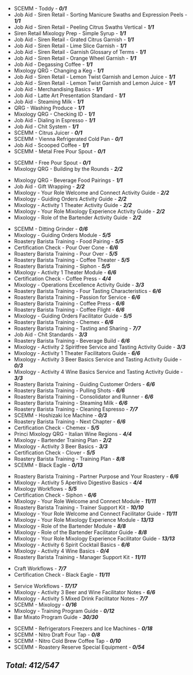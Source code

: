 - SCEMM - Toddy - ***0/1***
- Job Aid - Siren Retail - Sorting Manicure Swaths and Expression Peels - ***1/1***
- Job Aid - Siren Retail - Peeling Citrus Swaths Vertical - ***1/1***
- Siren Retail Mixology Prep - Simple Syrup - ***1/1***
- Job Aid - Siren Retail - Grated Citrus Garnish - ***1/1***
- Job Aid - Siren Retail - Lime Slice Garnish - ***1/1***
- Job Aid - Siren Retail - Garnish Glossary of Terms - ***1/1***
- Job Aid - Siren Retail - Orange Wheel Garnish - ***1/1***
- Job Aid - Degassing Coffee - ***1/1***
- Mixology QRG - Changing a Keg - ***1/1***
- Job Aid - Siren Retail - Lemon Twist Garnish and Lemon Juice - ***1/1***
- Job Aid - Siren Retail - Lemon Twist Garnish and Lemon Juice - ***1/1***
- Job Aid - Merchandising Basics - ***1/1***
- Job Aid - Latte Art Presentation Standard - ***1/1***
- Job Aid - Steaming Milk - ***1/1***
- QRG - Washing Produce - ***1/1***
- Mixology QRG - Checking ID - ***1/1***
- Job Aid - Dialing in Espresso - ***1/1***
- Job Aid - Chit System - ***1/1***
- SCEMM - Citrus Juicer - ***0/1***
- SCEMM - Vienna Refrigerated Cold Pan - ***0/1***
- Job Aid - Scooped Coffee - ***1/1***
- SCEMM - Metal Free Pour Spout - ***0/1***
<!-- - SCEMM - ChampagneSaver - ***0/1*** -->
- SCEMM - Free Pour Spout - ***0/1***
- Mixology QRG - Building by the Rounds - ***2/2***
<!-- - Mixology Princi - Stocked Glastender and Two Wine Fridges - ***0/1*** -->
- Mixology QRG - Beverage Food Pairings - ***1/1***
- Job Aid - Gift Wrapping - ***2/2***
- Mixology - Your Role Welcome and Connect Activity Guide - ***2/2***
- Mixology - Guiding Orders Activity Guide - ***2/2***
- Mixology - Activity 1 Theater Activity Guide - ***2/2***
- Mixology - Your Role Mixology Experience Activity Guide - ***2/2***
- Mixology - Role of the Bartender Activity Guide - ***2/2***
<!-- - SCEMM - Manual Cold Brew - ***0/2*** -->
- SCEMM - Ditting Grinder - ***0/6***
- Mixology - Guiding Orders Module - ***5/5***
- Roastery Barista Training - Food Pairing - ***5/5***
- Certification Check - Pour Over Cone - ***6/6***
- Roastery Barista Training - Pour Over - ***5/5***
- Roastery Barista Training - Coffee Theater - ***5/5***
- Roastery Barista Training - Siphon - ***5/5***
- Mixology - Activity 1 Theater Module - ***6/6***
- Certification Check - Coffee Press - ***4/4***
- Mixology - Operations Excellence Activity Guide - ***3/3***
- Roastery Barista Training - Four Tasting Characteristics - ***6/6***
- Roastery Barista Training - Passion for Service - ***6/6***
- Roastery Barista Training - Coffee Press - ***6/6***
- Roastery Barista Training - Coffee Flight - ***6/6***
- Mixology - Guiding Orders Facilitator Guide - ***5/5***
- Roastery Barista Training - Chemex - ***6/6***
- Roastery Barista Training - Tasting and Sharing - ***7/7***
- Job Aid - Chit Standards - ***3/3***
- Roastery Barista Training - Beverage Build - ***6/6***
- Mixology - Activity 2 Spiritfree Service and Tasting Activity Guide - ***3/3***
- Mixology - Activity 1 Theater Facilitators Guide - ***6/6***
- Mixology - Activity 3  Beer Basics Service and Tasting Activity Guide - ***0/3***
- Mixology - Activity 4 Wine Basics Service and Tasting Activity Guide - ***3/3***
- Roastery Barista Training - Guiding Customer Orders  - ***6/6***
- Roastery Barista Training - Pulling Shots - ***6/6***
- Roastery Barista Training - Consolidator and Runner - ***6/6***
- Roastery Barista Training - Steaming Milk - ***6/6***
- Roastery Barista Training - Cleaning Espresso - ***7/7***
- SCEMM - Hoshizaki Ice Machine - ***0/3***
- Roastery Barista Training - Next Chapter - ***6/6***
- Certification Check - Chemex - ***5/5***
- Princi Mixology QRG - Italian Wine Regions - ***4/4***
- Mixology - Bartender Training Plan - ***2/2***
- Mixology - Activity 3 Beer Basics - ***3/3***
- Certification Check - Clover - ***5/5***
- Roastery Barista Training - Training Plan - ***8/8***
- SCEMM - Black Eagle - ***0/13***
<!-- - SCEMM - Beer Tap System - ***0/4*** -->
- Roastery Barista Training - Partner Purpose and Your Roastery - ***6/6***
- Mixology - Activity 5 Aperitivo Digestivo Basics - ***4/4***
- Mixology Workflows - ***5/5***
- Certification Check - Siphon - ***6/6***
- Mixology - Your Role Welcome and Connect Module - ***11/11***
- Roastery Barista Training - Trainer Support Kit - ***10/10***
- Mixology - Your Role Welcome and Connect Facilitator Guide - ***11/11***
- Mixology - Your Role Mixology Experience Module - ***13/13***
- Mixology - Role of the Bartender Module - ***8/8***
- Mixology - Role of the Bartender Facilitator Guide - ***8/8***
- Mixology - Your Role Mixology Experience Facilitator Guide - ***13/13***
- Mixology - Activity 6 Spirit Cocktail Basics - ***6/6***
- Mixology - Activity 4 Wine Basics - ***0/4***
- Roastery Barista Training - Manager Support Kit - ***11/11***
<!-- - Bar Mixato Recipe Cards - ***0/30*** -->
- Craft Workflows - ***7/7***
- Certification Check - Black Eagle - ***11/11***
<!-- - Alcohol Management System (AMS) User Guide - Siren Retail - ***0/28*** -->
- Service Workflows - ***17/17***
- Mixology - Activity 3 Beer and Wine Facilitator Notes - ***6/6***
- Mixology - Activity 5 Mixed Drink Facilitator Notes - ***7/7***
- SCEMM - Mixology - ***0/16***
- Mixology - Training Program Guide - ***0/12***
- Bar Mixato Program Guide - ***30/30***
<!-- - Bar Mixato Program Guide - ***0/30*** -->
- SCEMM - Refrigerators Freezers and Ice Machines - ***0/18***
- SCEMM - Nitro Draft Four Tap - ***0/8***
- SCEMM - Nitro Cold Brew Coffee Tap - ***0/10***
- SCEMM - Roastery Reserve Special Equipment - ***0/54***

## ***Total: 412/547***